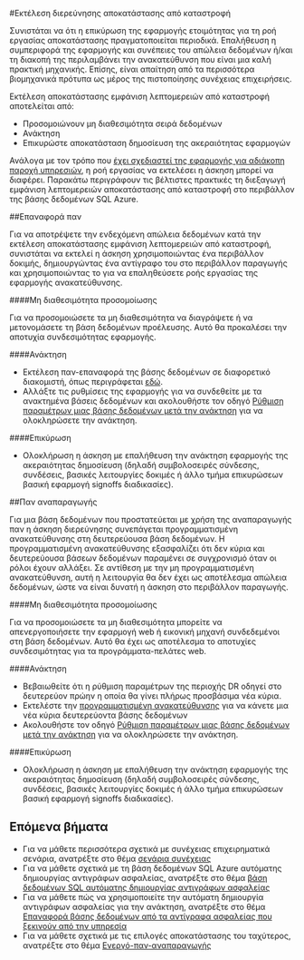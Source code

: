 <properties 
   pageTitle="Drills αποκατάστασης από καταστροφή βάσης δεδομένων SQL | Microsoft Azure" 
   description="Μάθετε οδηγίες και βέλτιστες πρακτικές για τη χρήση βάσης δεδομένων SQL Azure για την εκτέλεση drills αποκατάστασης από καταστροφή που θα σας βοηθήσει διατήρηση σας αποστολής κρίσιμες επιχειρηματικές εφαρμογές είναι ανθεκτικά να αποτυχίες και διακοπές." 
   services="sql-database" 
   documentationCenter="" 
   authors="anosov1960" 
   manager="jhubbard" 
   editor="monicar"/>

<tags
   ms.service="sql-database"
   ms.devlang="NA"
   ms.topic="article"
   ms.tgt_pltfrm="NA"
   ms.workload="data-management" 
   ms.date="07/31/2016"
   ms.author="sstein; sashan"/>

#<a name="performing-disaster-recovery-drill"></a>Εκτέλεση διερεύνησης αποκατάστασης από καταστροφή

Συνιστάται να ότι η επικύρωση της εφαρμογής ετοιμότητας για τη ροή εργασίας αποκατάστασης πραγματοποιείται περιοδικά. Επαλήθευση η συμπεριφορά της εφαρμογής και συνέπειες του απώλεια δεδομένων ή/και τη διακοπή της περιλαμβάνει την ανακατεύθυνση που είναι μια καλή πρακτική μηχανικής. Επίσης, είναι απαίτηση από τα περισσότερα βιομηχανικά πρότυπα ως μέρος της πιστοποίησης συνέχειας επιχειρήσεις.

Εκτέλεση αποκατάστασης εμφάνιση λεπτομερειών από καταστροφή αποτελείται από:

- Προσομοιώνουν μη διαθεσιμότητα σειρά δεδομένων
- Ανάκτηση 
- Επικυρώστε αποκατάσταση δημοσίευση της ακεραιότητας εφαρμογών

Ανάλογα με τον τρόπο που [έχει σχεδιαστεί της εφαρμογής για αδιάκοπη παροχή υπηρεσιών](sql-database-business-continuity.md), η ροή εργασίας να εκτελέσει η άσκηση μπορεί να διαφέρει. Παρακάτω περιγράφουν τις βέλτιστες πρακτικές τη διεξαγωγή εμφάνιση λεπτομερειών αποκατάστασης από καταστροφή στο περιβάλλον της βάσης δεδομένων SQL Azure. 

##<a name="geo-restore"></a>Επαναφορά παν

Για να αποτρέψετε την ενδεχόμενη απώλεια δεδομένων κατά την εκτέλεση αποκατάστασης εμφάνιση λεπτομερειών από καταστροφή, συνιστάται να εκτελεί η άσκηση χρησιμοποιώντας ένα περιβάλλον δοκιμής, δημιουργώντας ένα αντίγραφο του στο περιβάλλον παραγωγής και χρησιμοποιώντας το για να επαληθεύσετε ροής εργασίας της εφαρμογής ανακατεύθυνσης.
 
####<a name="outage-simulation"></a>Μη διαθεσιμότητα προσομοίωσης

Για να προσομοιώσετε τα μη διαθεσιμότητα να διαγράψετε ή να μετονομάσετε τη βάση δεδομένων προέλευσης. Αυτό θα προκαλέσει την αποτυχία συνδεσιμότητας εφαρμογής. 

####<a name="recovery"></a>Ανάκτηση

- Εκτέλεση παν-επαναφορά της βάσης δεδομένων σε διαφορετικό διακομιστή, όπως περιγράφεται [εδώ](sql-database-disaster-recovery.md). 
- Αλλάξτε τις ρυθμίσεις της εφαρμογής για να συνδεθείτε με τα ανακτημένα βάσεις δεδομένων και ακολουθήστε τον οδηγό [Ρύθμιση παραμέτρων μιας βάσης δεδομένων μετά την ανάκτηση](sql-database-disaster-recovery.md) για να ολοκληρώσετε την ανάκτηση.

####<a name="validation"></a>Επικύρωση

- Ολοκλήρωση η άσκηση με επαλήθευση την ανάκτηση εφαρμογής της ακεραιότητας δημοσίευση (δηλαδή συμβολοσειρές σύνδεσης, συνδέσεις, βασικές λειτουργίες δοκιμές ή άλλο τμήμα επικυρώσεων βασική εφαρμογή signoffs διαδικασίες).

##<a name="geo-replication"></a>Παν αναπαραγωγής

Για μια βάση δεδομένων που προστατεύεται με χρήση της αναπαραγωγής παν η άσκηση διερεύνησης συνεπάγεται προγραμματισμένη ανακατεύθυνσης στη δευτερεύουσα βάση δεδομένων. Η προγραμματισμένη ανακατεύθυνσης εξασφαλίζει ότι δεν κύρια και δευτερεύουσα βάσεων δεδομένων παραμένει σε συγχρονισμό όταν οι ρόλοι έχουν αλλάξει. Σε αντίθεση με την μη προγραμματισμένη ανακατεύθυνση, αυτή η λειτουργία θα δεν έχει ως αποτέλεσμα απώλεια δεδομένων, ώστε να είναι δυνατή η άσκηση στο περιβάλλον παραγωγής. 

####<a name="outage-simulation"></a>Μη διαθεσιμότητα προσομοίωσης

Για να προσομοιώσετε τα μη διαθεσιμότητα μπορείτε να απενεργοποιήσετε την εφαρμογή web ή εικονική μηχανή συνδεδεμένοι στη βάση δεδομένων. Αυτό θα έχει ως αποτέλεσμα το αποτυχίες συνδεσιμότητας για τα προγράμματα-πελάτες web.

####<a name="recovery"></a>Ανάκτηση

- Βεβαιωθείτε ότι η ρύθμιση παραμέτρων της περιοχής DR οδηγεί στο δευτερεύον πρώην η οποία θα γίνει πλήρως προσβάσιμα νέα κύρια. 
- Εκτελέστε την [προγραμματισμένη ανακατεύθυνσης](sql-database-geo-replication-powershell.md#initiate-a-planned-failover) για να κάνετε μια νέα κύρια δευτερεύοντα βάσης δεδομένων
- Ακολουθήστε τον οδηγό [Ρύθμιση παραμέτρων μιας βάσης δεδομένων μετά την ανάκτηση](sql-database-disaster-recovery.md) για να ολοκληρώσετε την ανάκτηση.

####<a name="validation"></a>Επικύρωση

- Ολοκλήρωση η άσκηση με επαλήθευση την ανάκτηση εφαρμογής της ακεραιότητας δημοσίευση (δηλαδή συμβολοσειρές σύνδεσης, συνδέσεις, βασικές λειτουργίες δοκιμές ή άλλο τμήμα επικυρώσεων βασική εφαρμογή signoffs διαδικασίες).


## <a name="next-steps"></a>Επόμενα βήματα

- Για να μάθετε περισσότερα σχετικά με συνέχειας επιχειρηματικά σενάρια, ανατρέξτε στο θέμα [σενάρια συνέχειας](sql-database-business-continuity.md)
- Για να μάθετε σχετικά με τη βάση δεδομένων SQL Azure αυτόματης δημιουργίας αντιγράφων ασφαλείας, ανατρέξτε στο θέμα [βάση δεδομένων SQL αυτόματης δημιουργίας αντιγράφων ασφαλείας](sql-database-automated-backups.md)
- Για να μάθετε πώς να χρησιμοποιείτε την αυτόματη δημιουργία αντιγράφων ασφαλείας για την ανάκτηση, ανατρέξτε στο θέμα [Επαναφορά βάσης δεδομένων από τα αντίγραφα ασφαλείας που ξεκινούν από την υπηρεσία](sql-database-recovery-using-backups.md)
- Για να μάθετε σχετικά με τις επιλογές αποκατάστασης του ταχύτερος, ανατρέξτε στο θέμα [Ενεργό-παν-αναπαραγωγής](sql-database-geo-replication-overview.md)  
